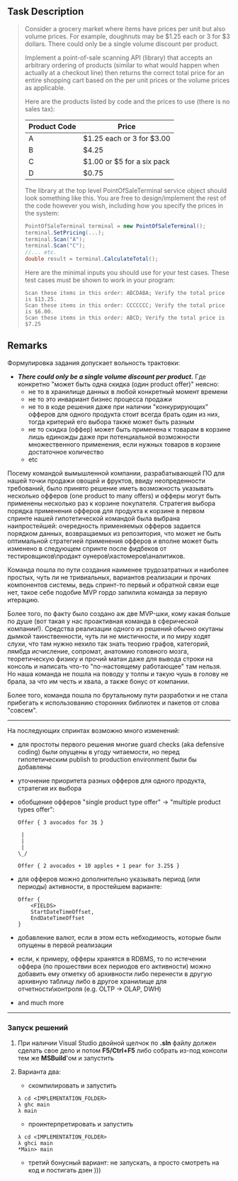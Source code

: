 ## Task Description

> Consider a grocery market where items have prices per unit but also volume prices. For example, doughnuts may be $1.25 each or 3 for $3 dollars. There could only be a single volume discount per product.
>
> Implement a point-of-sale scanning API (library) that accepts an arbitrary ordering of products (similar to what would happen when actually at a checkout line) then returns the correct total price for an entire shopping cart based on the per unit prices or the volume prices as applicable.
>
> Here are the products listed by code and the prices to use (there is no sales tax):
> 
> Product Code | Price	
> ------------ | ---------
> A	         | $1.25 each or 3 for $3.00	
> B	         | $4.25	
> C	         | $1.00 or $5 for a six pack	
> D	         | $0.75	
> 
> The library at the top level PointOfSaleTerminal service object should look something like this. You are free to design/implement the rest of the code however you wish, including how you specify the prices in the system:
> 
> ```csharp
> PointOfSaleTerminal terminal = new PointOfSaleTerminal();
> terminal.SetPricing(...);
> terminal.Scan("A");
> terminal.Scan("C");
> //... etc.
> double result = terminal.CalculateTotal();
> ```
> Here are the minimal inputs you should use for your test cases. These test cases must be shown to work in your program:
> ```
> Scan these items in this order: ABCDABA; Verify the total price is $13.25.
> Scan these items in this order: CCCCCCC; Verify the total price is $6.00.
> Scan these items in this order: ABCD; Verify the total price is $7.25
> ```
> 

## Remarks
Формулировка задания допускает вольность трактовки:
* *__There could only be a single volume discount per product.__* Где конкретно "может быть одна скидка (один product offer)" неясно: 
    * не то в хранилище данных в любой конкретный момент времени
    * не то это инвариант бизнес процесса продажи
    * не то в коде решения даже при наличии "конкурирующих" офферов для одного продукта стоит всегда брать один из них, тогда критерий его выбора также может быть разным
    * не то скидка (оффер) может быть применена к товарам в корзине лишь единожды даже при потенциальной возможности множественного применения, если нужных товаров в корзине достаточное количество
    * etc

Посему командой вымышленной компании, разрабатывающей ПО для нашей точки продажи овощей и фруктов, ввиду неопреденности требований, было принято решение иметь возможность указывать несколько офферов (one product to many offers) и офферы могут быть применены несколько раз к корзине покупателя. Стратегия выбора порядка применения офферов для продукта к корзине в первом спринте нашей гипотетической командой была выбрана наипростейшей: очередность применяемых офферов задается порядком данных, возвращаемых из репозитория, что может не быть оптимальной стратегией применения офферов и вполне может быть изменено в следующем спринте после фидбеков от тестировщиков\продакт оунеров\кастомеров\аналитиков.

Команда пошла по пути создания наименее трудозатратных и наиболее простых, чуть ли не тривиальных, вариантов реализации и прочих компонентов системы, ведь спринт-то первый и обратной связи еще нет, такое себе подобие MVP гордо запилила команда за первую итерацию.

Более того, по факту было создано аж две MVP-шки, кому какая больше по душе (вот такая у нас проактивная команда в сферической компании!). Средства реализации одного из решений обычно окутаны дымкой таинственности, чуть ли не мистичности, и по миру ходят слухи, что там нужно нехило так знать теорию графов, категорий, лямбда исчисление, сопромат, анатомию головного мозга, теоретическую физику и прочий матан даже для вывода строки на консоль и написать что-то "по-настоящему работающее" там нельзя. Но наша команда не пошла на поводу у толпы и такую чушь в голову не брала, за что им честь и хвала, а также бонус от компании.

Более того, команда пошла по брутальному пути разработки и не стала прибегать к использованию сторонних библиотек и пакетов от слова "совсем".

---

На последующих спринтах возможно много изменений:
* для простоты первого решения многие guard checks (aka defensive coding) были опущены в угоду читаемости, но перед гипотетическим publish to production environment были бы добавлены
* уточнение приоритета разных офферов для одного продукта, стратегия их выбора
* обобщение офферов "single product type offer" -> "multiple product types offer":
    ```
    Offer { 3 avocados for 3$ }
    
     |
     |
     |
    \_/
    
    Offer { 2 avocados + 10 apples + 1 pear for 3.25$ } 
    ```
* для офферов можно дополнительно указывать период (или периоды) активности, в простейшем варианте:
    ```
    Offer {
        <FIELDS>
        StartDateTimeOffset,
        EndDateTimeOffset
    }
    ```

* добавление валют, если в этом есть небходимость, которые были опущены в первой реализации
* если, к примеру, офферы хранятся в RDBMS, то по истечении оффера (по прошествии всех периодов его активности) можно добавить ему отметку об архивности либо перенести в другую архивную таблицу либо в другое хранилище для отчетности\контроля (e.g. OLTP -> OLAP, DWH)
* and much more

---
### Запуск решений
1. При наличии Visual Studio двойной щелчок по __.sln__ файлу должен сделать свое дело и потом __F5/Ctrl+F5__ либо собрать из-под консоли тем же __MSBuild__'ом и запустить

2. Варианта два:
    * скомпилировать и запустить
    ```
    λ cd <IMPLEMENTATION_FOLDER>
    λ ghc main
    λ main
    ```
    
    * проинтерпретировать и запустить
    ```
    λ cd <IMPLEMENTATION_FOLDER>
    λ ghci main
    *Main> main
    ```
    
    * третий бонусный вариант: не запускать, а просто смотреть на код и постигать дзен )))